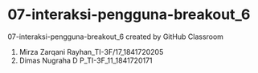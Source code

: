 # 07-interaksi-pengguna-breakout_6
07-interaksi-pengguna-breakout_6 created by GitHub Classroom

1. Mirza Zarqani Rayhan_TI-3F/17_1841720205
2. Dimas Nugraha D P_TI-3F_11_1841720171
